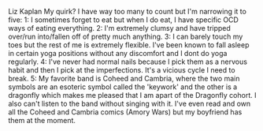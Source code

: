 Liz Kaplan
My quirk? I have way too many to count but I'm narrowing it to five: 
1: I sometimes forget to eat but when I do eat, I have specific OCD ways of eating everything. 
2: I'm extremely clumsy and have tripped over/run into/fallen off of pretty much anything.
3: I can barely touch my toes but the rest of me is extremely flexible. I've been known to fall asleep in certain yoga positions without any discomfort and I dont do yoga regularly.
4: I've never had normal nails because I pick them as a nervous habit and then I pick at the imperfections. It's a vicious cycle I need to break.
5: My favorite band is Coheed and Cambria, where the two main symbols are an esoteric symbol called the 'keywork' and the other is a dragonfly which makes me pleased that I am apart of the Dragonfly cohort. I also can't listen to the band without singing with it.
I've even read and own all the Coheed and Cambria comics (Amory Wars) but my boyfriend has them at the moment.